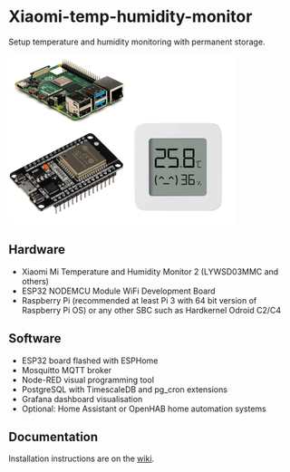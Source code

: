 # Xiaomi-temp-humidity-monitor

Setup temperature and humidity monitoring with permanent storage.

<img src="images/hardware.png" width="400">

## Hardware

* Xiaomi Mi Temperature and Humidity Monitor 2 (LYWSD03MMC and others)
* ESP32 NODEMCU Module WiFi Development Board
* Raspberry Pi (recommended at least Pi 3 with 64 bit version of Raspberry Pi OS) or any other SBC such as Hardkernel Odroid C2/C4

## Software

* ESP32 board flashed with ESPHome 
* Mosquitto MQTT broker
* Node-RED visual programming tool
* PostgreSQL with TimescaleDB and pg_cron extensions
* Grafana dashboard visualisation
* Optional: Home Assistant or OpenHAB home automation systems

## Documentation

Installation instructions are on the [wiki](https://github.com/ahpohl/Xiaomi-temp-humidity-monitor/wiki).
